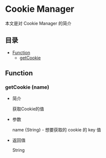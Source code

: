 # Cookie Manager
本文是对 Cookie Manager 的简介

## 目录
- [Function](#function)
  - [getCookie](#getCookie)

<h2 id="function">Function</h2>

<h3 id="getCookie">getCookie (name)</h3>

- 简介

  获取Cookie的值
  
- 参数

  name {String} - 想要获取的 cookie 的 key 值
  
- 返回值

  String
